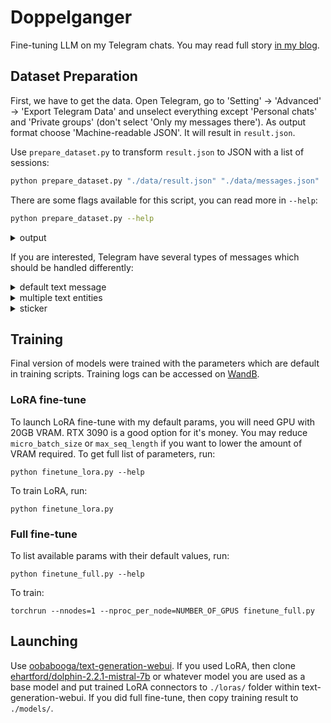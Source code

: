 # Doppelganger

Fine-tuning LLM on my Telegram chats. You may read full story [in my blog](https://asmirnov.xyz/doppelganger).

## Dataset Preparation

First, we have to get the data. Open Telegram, go to 'Setting' -> 'Advanced' -> 'Export Telegram Data' and unselect everything except 'Personal chats' and 'Private groups' (don't select 'Only my messages there'). As output format choose 'Machine-readable JSON'. It will result in `result.json`.

Use `prepare_dataset.py` to transform `result.json` to JSON with a list of sessions:

```bash
python prepare_dataset.py "./data/result.json" "./data/messages.json"
```

There are some flags available for this script, you can read more in `--help`:

```bash
python prepare_dataset.py --help
```

<details>
<summary>output</summary>

```
NAME
    prepare_dataset.py - Transforms chat histories from .json telegram export to .json with a list of sessions. Session is a list of messages, where each message is a dict with fields 'author' and 'text'.

SYNOPSIS
    prepare_dataset.py INPUT OUTPUT <flags>

DESCRIPTION
    Transforms chat histories from .json telegram export to .json with a list of sessions. Session is a list of messages, where each message is a dict with fields 'author' and 'text'.

POSITIONAL ARGUMENTS
    INPUT
        Type: str
        Path to .json telegram export, usually called result.json
    OUTPUT
        Type: str
        Path to output .json file

FLAGS
    -t, --target_name=TARGET_NAME
        Type: Optional[str | None]
        Default: None
        The name of the person to target. This person will be present in every session. If empty, will be tried to be detected from "Saved Messages"
    -l, --last_x_months=LAST_X_MONTHS
        Type: int
        Default: 24
        Number of last months to use messages from
    -s, --session_minutes_threshold=SESSION_MINUTES_THRESHOLD
        Type: int
        Default: 10
        Threshold in minutes where messages will belong to the same session
    -c, --concat_one_user_messages_delimeter=CONCAT_ONE_USER_MESSAGES_DELIMETER
        Type: str
        Default: '\n>>> '
        Users might type several messages one after each other. They are concatenated using this delimeter

NOTES
    You can also use flags syntax for POSITIONAL ARGUMENTS
```

</details>

If you are interested, Telegram have several types of messages which should be handled differently:

<details>
<summary>default text message</summary>

```
{
 "id": 123,
 "type": "message",
 "date": "2023-10-31T15:23:38",
 "date_unixtime": "1698746018",
 "from": "Username",
 "from_id": "user123",
 "text": "ты где?",
 "text_entities": [
  {
   "type": "plain",
   "text": "ты где?"
  }
 ]
}
```

</details>

<details>
<summary>multiple text entities</summary>

```
{
 "id": 345,
 "type": "message",
 "date": "2023-10-25T01:56:50",
 "date_unixtime": "1698179210",
 "from": "Username",
 "from_id": "user456",
 "text": [
  "California suspends GM Cruise's autonomous vehicle deployment | Hacker News\n",
  {
   "type": "link",
   "text": "https://news.ycombinator.com/item?id=38002752"
  }
 ],
 "text_entities": [
  {
   "type": "plain",
   "text": "California suspends GM Cruise's autonomous vehicle deployment | Hacker News\n"
  },
  {
   "type": "link",
   "text": "https://news.ycombinator.com/item?id=38002752"
  }
 ]
}
```

</details>

<details>
<summary>sticker</summary>

```
{
 "id": 789,
 "type": "message",
 "date": "2023-10-30T23:24:20",
 "date_unixtime": "1698688460",
 "from": "Username",
 "from_id": "user789",
 "file": "(File not included. Change data exporting settings to download.)",
 "thumbnail": "(File not included. Change data exporting settings to download.)",
 "media_type": "sticker",
 "sticker_emoji": "🤗",
 "width": 512,
 "height": 501,
 "text": "",
 "text_entities": []
}
```

</details>

## Training

Final version of models were trained with the parameters which are default in training scripts. Training logs can be accessed on [WandB](https://wandb.ai/furiousteabag/doppelganger).

### LoRA fine-tune

To launch LoRA fine-tune with my default params, you will need GPU with 20GB VRAM. RTX 3090 is a good option for it's money. You may reduce `micro_batch_size` or `max_seq_length` if you want to lower the amount of VRAM required. To get full list of parameters, run:

```
python finetune_lora.py --help
```

To train LoRA, run:

```
python finetune_lora.py
```

### Full fine-tune

To list available params with their default values, run:

```
python finetune_full.py --help
```

To train:

```
torchrun --nnodes=1 --nproc_per_node=NUMBER_OF_GPUS finetune_full.py
```

## Launching

Use [oobabooga/text-generation-webui](https://github.com/oobabooga/text-generation-webui). If you used LoRA, then clone [ehartford/dolphin-2.2.1-mistral-7b](https://huggingface.co/ehartford/dolphin-2.2.1-mistral-7b) or whatever model you are used as a base model and put trained LoRA connectors to `./loras/` folder within text-generation-webui. If you did full fine-tune, then copy training result to `./models/`.

